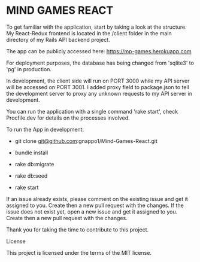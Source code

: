 # MIND GAMES REACT

To get familiar with the application, start by taking a look at the structure. My React-Redux frontend is located in the /client folder in the main directory of my Rails API backend project.

The app can be publicly accessed here: https://mp-games.herokuapp.com

For deployment purposes, the database has being changed from 'sqlite3' to 'pg' in production.

In development, the client side will run on PORT 3000 while my API server will be accessed on PORT 3001.
I added proxy field to package.json to tell the development server to proxy any unknown requests to my API server in development.

You can run the application with a single command 'rake start', check Procfile.dev for details on the processes involved.


To run the App in development:

* git clone git@github.com:gnappo1/Mind-Games-React.git

* bundle install

* rake db:migrate

* rake db:seed

* rake start


If an issue already exists, please comment on the existing issue and get it assigned to you. Create then a new pull request with the changes. 
If the issue does not exist yet, open a new issue and get it assigned to you. Create then a new pull request with the  changes.

Thank you for taking the time to contribute to this project.

License

This project is licensed under the terms of the MIT license.
